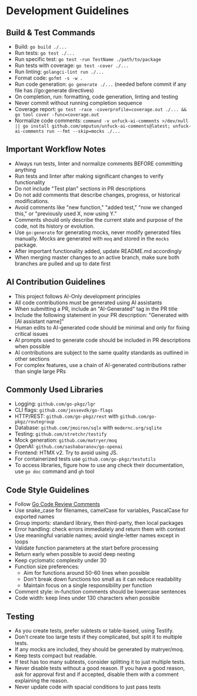# Development Guidelines

## Build & Test Commands
- Build: `go build ./...`
- Run tests: `go test ./...`
- Run specific test: `go test -run TestName ./path/to/package`
- Run tests with coverage: `go test -cover ./...`
- Run linting: `golangci-lint run ./...`
- Format code: `gofmt -s -w .`
- Run code generation: `go generate ./...` (needed before commit if any file has //go:generate directives)
- On completion, run: formatting, code generation, linting and testing
- Never commit without running completion sequence
- Coverage report: `go test -race -coverprofile=coverage.out ./... && go tool cover -func=coverage.out`
- Normalize code comments: `command -v unfuck-ai-comments >/dev/null || go install github.com/umputun/unfuck-ai-comments@latest; unfuck-ai-comments run --fmt --skip=mocks ./...`

## Important Workflow Notes
- Always run tests, linter and normalize comments BEFORE committing anything
- Run tests and linter after making significant changes to verify functionality
- Do not include "Test plan" sections in PR descriptions
- Do not add comments that describe changes, progress, or historical modifications. 
- Avoid comments like "new function," "added test," "now we changed this," or "previously used X, now using Y." 
- Comments should only describe the current state and purpose of the code, not its history or evolution.
- Use `go:generate` for generating mocks, never modify generated files manually. Mocks are generated with `moq` and stored in the `mocks` package.
- After important functionality added, update README.md accordingly
- When merging master changes to an active branch, make sure both branches are pulled and up to date first

## AI Contribution Guidelines
- This project follows AI-Only development principles
- All code contributions must be generated using AI assistants
- When submitting a PR, include an "AI-Generated" tag in the PR title
- Include the following statement in your PR description: "Generated with [AI assistant name]"
- Human edits to AI-generated code should be minimal and only for fixing critical issues
- AI prompts used to generate code should be included in PR descriptions when possible
- AI contributions are subject to the same quality standards as outlined in other sections
- For complex features, use a chain of AI-generated contributions rather than single large PRs

## Commonly Used Libraries
- Logging: `github.com/go-pkgz/lgr`
- CLI flags: `github.com/jessevdk/go-flags`
- HTTP/REST: `github.com/go-pkgz/rest` with `github.com/go-pkgz/routegroup`
- Database: `github.com/jmoiron/sqlx` with `modernc.org/sqlite`
- Testing: `github.com/stretchr/testify`
- Mock generation: `github.com/matryer/moq`
- OpenAI: `github.com/sashabaranov/go-openai`
- Frontend: HTMX v2. Try to avoid using JS.
- For containerized tests use `github.com/go-pkgz/testutils`
- To access libraries, figure how to use ang check their documentation, use `go doc` command and `gh` tool

## Code Style Guidelines
- Follow [Go Code Review Comments](https://github.com/golang/go/wiki/CodeReviewComments)
- Use snake_case for filenames, camelCase for variables, PascalCase for exported names
- Group imports: standard library, then third-party, then local packages
- Error handling: check errors immediately and return them with context
- Use meaningful variable names; avoid single-letter names except in loops
- Validate function parameters at the start before processing
- Return early when possible to avoid deep nesting
- Keep cyclomatic complexity under 30
- Function size preferences:
  - Aim for functions around 50-60 lines when possible
  - Don't break down functions too small as it can reduce readability
  - Maintain focus on a single responsibility per function
- Comment style: in-function comments should be lowercase sentences
- Code width: keep lines under 130 characters when possible

## Testing
- As you create tests, prefer subtests or table-based, using Testify. 
- Don't create too large tests if they complicated, but split it to multiple tests. 
- If any mocks are included, they should be generated by matryer/moq.
- Keep tests compact but readable. 
- If test has too many subtests, consider splitting it to just multiple tests.
- Never disable tests without a good reason. If you have a good reason, ask for approval first and if accepted, disable them with a comment explaining the reason.
- Never update code with spacial conditions to just pass tests